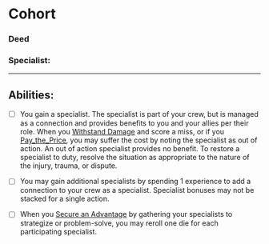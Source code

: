 # Cohort
### Deed
### Specialist:
<hr>

## Abilities:
- [ ] You gain a specialist. The specialist is part of your crew, but is managed as a connection and provides benefits to you and your allies per their role. When you [Withstand Damage](Moves/suffer/withstand_damage) and score a miss, or if you [Pay_the_Price](Moves/fate/pay_the_price), you may suffer the cost by noting the specialist as out of action. An out of action specialist provides no benefit. To restore a specialist to duty, resolve the situation as appropriate to the nature of the injury, trauma, or dispute.

- [ ] You may gain additional specialists by spending 1 experience to add a connection to your crew as a specialist. Specialist bonuses may not be stacked for a single action.

- [ ] When you [Secure an Advantage](Moves/adventure/secure_an_advantage) by gathering your specialists to strategize or problem-solve, you may reroll one die for each participating specialist.

